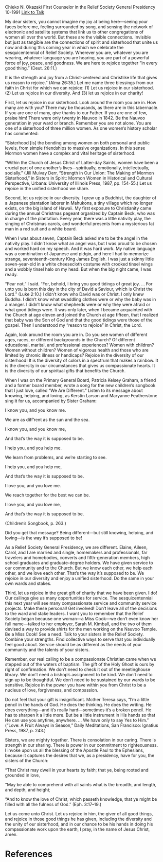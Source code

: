 Chieko N. Okazaki
First Counselor in the Relief Society General Presidency
10-1991
[Link to Talk](https://www.churchofjesuschrist.org/study/general-conference/1991/10/rejoice-in-every-good-thing?lang=eng)

My dear sisters, you cannot imagine my joy at being here—seeing your faces before me, feeling surrounded by song, and sensing the network of electronic and satellite systems that link us to other congregations of women all over the world. But these are the visible connections. Invisible but just as tangible are the connections of spirit and sisterhood that unite us now and during this coming year in which we celebrate the sesquicentennial of Relief Society. Wherever you are, whatever you are wearing, whatever language you are hearing, you are part of a powerful force of joy, peace, and goodness. We are here to rejoice together “in every good thing.” (Deut. 26:11.)

It is the strength and joy from a Christ-centered and Christlike life that gives us reason to rejoice.” (Alma 26:35.) Let me name three blessings from our faith in Christ for which we can rejoice: (1) Let us rejoice in our sisterhood. (2) Let us rejoice in our diversity. And (3) let us rejoice in our charity!

First, let us rejoice in our sisterhood. Look around the room you are in. How many are with you? There may be thousands, as there are in this tabernacle. If you are one of many, give thanks to our Father. If you are one of few, praise him! There were only twenty in Nauvoo in 1842. Be the Nauvoo generation in your ward or branch. Remember you are not alone. You are one of a sisterhood of three million women. As one women’s history scholar has commented:

“Sisterhood [is] the bonding among women on both personal and public levels, from simple friendships to massive organizations. In this sense Mormon women have a complex and vital heritage of sisterhood.

“Within the Church of Jesus Christ of Latter-day Saints, women have been a crucial part of one another’s lives—spiritually, emotionally, intellectually, socially.” (Jill Mulvay Derr, “Strength in Our Union: The Making of Mormon Sisterhood,” in Sisters in Spirit: Mormon Women in Historical and Cultural Perspective, Urbana: University of Illinois Press, 1987, pp. 154-55.) Let us rejoice in the unified sisterhood we share.

Second, let us rejoice in our diversity. I grew up a Buddhist, the daughter of a Japanese plantation laborer in Mahukona, a tiny village which no longer exists, on the big island of Hawaii. My first exposure to Christianity came during the annual Christmas pageant organized by Captain Beck, who was in charge of the plantation. Every year, there was a little nativity play, the singing of Christmas carols, and wonderful presents from a mysterious fat man in a red suit and a white beard.

When I was about seven, Captain Beck asked me to be the angel in the nativity play. I didn’t know what an angel was, but I was proud to be chosen and worked hard on my speech. And it was hard work. My native language was a combination of Japanese and pidgin, and here I had to memorize strange, seventeenth-century King James English. I was just a skinny little seven-year-old in a white cheesecloth costume with crooked tinsel wings and a wobbly tinsel halo on my head. But when the big night came, I was ready.

“Fear not,” I said. “For, behold, I bring you good tidings of great joy. … For unto you is born this day in the city of David a Saviour, which is Christ the Lord.” (Luke 2:10.) I didn’t know who David was or Christ. I only knew Buddha. I didn’t know what swaddling clothes were or why the baby was in a manger. I didn’t know what shepherds were or why they were afraid or what good tidings were. It was only later, when I became acquainted with the Church at age eleven and joined the Church at age fifteen, that I realized that baby was the Son of God and that the good tidings were those of the gospel. Then I understood my “reason to rejoice” in Christ, the Lord.

Again, look around the room you are in. Do you see women of different ages, races, or different backgrounds in the Church? Of different educational, marital, and professional experiences? Women with children? Women without children? Women of vigorous health and those who are limited by chronic illness or handicaps? Rejoice in the diversity of our sisterhood! It is the diversity of colors in a spectrum that makes a rainbow. It is the diversity in our circumstances that gives us compassionate hearts. It is the diversity of our spiritual gifts that benefits the Church.

When I was on the Primary General Board, Patricia Kelsey Graham, a friend and a former board member, wrote a song for the new children’s songbook that I just love, called “We Are Different.” Listen to its message about knowing, helping, and loving, as Kerstin Larson and Maryanne Featherstone sing it for us, accompanied by Sister Graham:





I know you, and you know me.

We are as diff’rent as the sun and the sea.

I know you, and you know me,

And that’s the way it is supposed to be.





I help you, and you help me.

We learn from problems, and we’re starting to see.

I help you, and you help me,

And that’s the way it is supposed to be.





I love you, and you love me.

We reach together for the best we can be.

I love you, and you love me,

And that’s the way it is supposed to be.

(Children’s Songbook, p. 263.)





Did you get that message? Being different—but still knowing, helping, and loving—is the way it’s supposed to be!

As a Relief Society General Presidency, we are different. Elaine, Aileen, Carol, and I are married and single, homemakers and professionals, far travelers and homebodies, converts and fifth-generation members, high school graduates and graduate-degree holders. We have given service to our community and to the Church. But we know each other, we help each other, and we love each other. That’s the way it’s supposed to be. We rejoice in our diversity and enjoy a unified sisterhood. Do the same in your own wards and stakes.

Third, let us rejoice in the great gift of charity that we have been given. I do! Our callings give us many opportunities for service. The sesquicentennial this next year will see many compassionate service and community service projects. Make these personal! Get involved! Don’t leave all of the decisions to the ward and stake leaders. I want you to remember that the Relief Society began because one woman—a Miss Cook—we don’t even know her full name—talked to her employer, Sarah M. Kimball, and the two of them devised a way to provide shirts for the men working on the Nauvoo Temple. Be a Miss Cook! See a need. Talk to your sisters in the Relief Society. Combine your strengths. Find collective ways to serve that you individually feel good about. Service should be as different as the needs of your community and the talents of your sisters.

Remember, our real calling to be a compassionate Christian came when we stepped out of the waters of baptism. The gift of the Holy Ghost is ours by right of confirmation. We don’t need to check it out of the meetinghouse library. We don’t need a bishop’s assignment to be kind. We don’t need to sign up to be thoughtful. We don’t need to be sustained by our wards to be sensitive. Rejoice in the power you have within you from Christ to be a nucleus of love, forgiveness, and compassion.

Do not feel that your gift is insignificant. Mother Teresa says, “I’m a little pencil in the hands of God. He does the thinking. He does the writing. He does everything—and it’s really hard—sometimes it’s a broken pencil. He has to sharpen it a little more. But be a little instrument in His hands so that He can use you anytime, anywhere. … We have only to say Yes to Him.” (“Love: A Fruit Always in Season,” Daily Meditations, San Francisco: Ignatius Press, 1987, p. 243.)

Sisters, we are mighty together. There is consolation in our caring. There is strength in our sharing. There is power in our commitment to righteousness. I invoke upon us all the blessing of the Apostle Paul to the Ephesians, because it captures the desires that we, as a presidency, have for you, the sisters of the Church:

“That Christ may dwell in your hearts by faith; that ye, being rooted and grounded in love,

“May be able to comprehend with all saints what is the breadth, and length, and depth, and height;

“And to know the love of Christ, which passeth knowledge, that ye might be filled with all the fulness of God.” (Eph. 3:17–19.)

Let us come unto Christ. Let us rejoice in him, the giver of all good things, and rejoice in those good things he has given, including the diversity and the unity of our sisterhood, and in our chance to be his hands in doing his compassionate work upon the earth, I pray, in the name of Jesus Christ, amen.

# References
